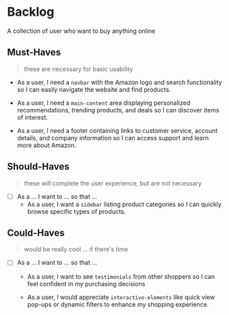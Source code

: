 # Backlog

A collection of user who want to buy anything online

## Must-Haves

> these are necessary for basic usability

- As a user, I need a `navbar` with the Amazon logo and search functionality so
  I can easily navigate the website and find products.

- As a user, I need a `main-content` area displaying personalized
  recommendations, trending products, and deals so I can discover items of
  interest.

- As a user, I need a footer containing links to customer service, account
  details, and company information so I can access support and learn more about
  Amazon.

## Should-Haves

> these will complete the user experience, but are not necessary

- [ ] As a ... I want to ... so that ...
  - As a user, I want a `sidebar` listing product categories so I can quickly
    browse specific types of products.

## Could-Haves

> would be really cool ... if there's time

- [ ] As a ... I want to ... so that ...

  - As a user, I want to see `testimonials` from other shoppers so I can feel
    confident in my purchasing decisions

  - As a user, I would appreciate `interactive-elements` like quick view pop-ups
    or dynamic filters to enhance my shopping experience.

